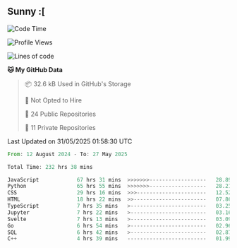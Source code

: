 ## Sunny :[

<!--START_SECTION:waka-->
![Code Time](http://img.shields.io/badge/Code%20Time-235%20hrs%202%20mins-blue)

![Profile Views](http://img.shields.io/badge/Profile%20Views-1-blue)

![Lines of code](https://img.shields.io/badge/From%20Hello%20World%20I%27ve%20Written-283.7%20thousand%20lines%20of%20code-blue)

**🐱 My GitHub Data** 

> 📦 32.6 kB Used in GitHub's Storage 
 > 
> 🚫 Not Opted to Hire
 > 
> 📜 24 Public Repositories 
 > 
> 🔑 11 Private Repositories 
 > 

 Last Updated on 31/05/2025 01:58:30 UTC
<!--END_SECTION:waka-->

<!--START_SECTION:code-->

```rust
From: 12 August 2024 - To: 27 May 2025

Total Time: 232 hrs 38 mins

JavaScript            67 hrs 31 mins  >>>>>>>------------------   28.89 %
Python                65 hrs 55 mins  >>>>>>>------------------   28.21 %
CSS                   29 hrs 16 mins  >>>----------------------   12.52 %
HTML                  18 hrs 22 mins  >>-----------------------   07.86 %
TypeScript            7 hrs 35 mins   >------------------------   03.25 %
Jupyter               7 hrs 22 mins   >------------------------   03.16 %
Svelte                7 hrs 13 mins   >------------------------   03.09 %
Go                    6 hrs 54 mins   >------------------------   02.96 %
SQL                   6 hrs 42 mins   >------------------------   02.87 %
C++                   4 hrs 39 mins   -------------------------   01.99 %
```

<!--END_SECTION:code-->

